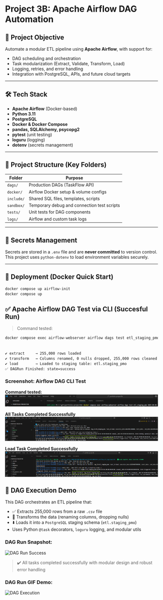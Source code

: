 # Project 3B: Apache Airflow DAG Automation

## 🎯 Project Objective
Automate a modular ETL pipeline using **Apache Airflow**, with support for:
- DAG scheduling and orchestration
- Task modularization (Extract, Validate, Transform, Load)
- Logging, retries, and error handling
- Integration with PostgreSQL, APIs, and future cloud targets

---

## 🛠️ Tech Stack
- **Apache Airflow** (Docker-based)
- **Python 3.11**
- **PostgreSQL**
- **Docker & Docker Compose**
- **pandas, SQLAlchemy, psycopg2**
- **pytest** (unit testing)
- **loguru** (logging)
- **dotenv** (secrets management)

---

## 📁 Project Structure (Key Folders)
| Folder        | Purpose                                         |
|---------------|--------------------------------------------------|
| `dags/`       | Production DAGs (TaskFlow API)                  |
| `docker/`     | Airflow Docker setup & volume configs           |
| `include/`    | Shared SQL files, templates, scripts            |
| `sandbox/`    | Temporary debug and connection test scripts     |
| `tests/`      | Unit tests for DAG components                   |
| `logs/`       | Airflow and custom task logs                    |

---

## 🔐 Secrets Management
Secrets are stored in a `.env` file and are **never committed** to version control.
This project uses `python-dotenv` to load environment variables securely.

---

## 🚀 Deployment (Docker Quick Start)
```bash
docker compose up airflow-init
docker compose up
```

## ✅ Apache Airflow DAG Test via CLI (Succesful Run)

> Command tested:
```bash
docker compose exec airflow-webserver airflow dags test etl_staging_pmo 2025-04-05


✔️ extract     → 255,000 rows loaded
✔️ transform   → Columns renamed, 0 nulls dropped, 255,000 rows cleaned
✔️ load        → Loaded to staging table: etl.staging_pmo
✅ DAGRun Finished: state=success

```

### Screenshot: Airflow DAG CLI Test

**Command tested:**
![Airflow DAG CLI Test](diagrams/dag_test_cli_success1.png)

**All Tasks Completed Successfully**
![Airflow DAG CLI Test](diagrams/dag_test_cli_success2.png)

**Load Task Completed Successfully**
![Airflow DAG CLI Test](diagrams/dag_test_cli_success3.png)


## 🚀 DAG Execution Demo

This DAG orchestrates an ETL pipeline that:

- ✅ Extracts 255,000 rows from a raw `.csv` file
- 🔁 Transforms the data (renaming columns, dropping nulls)
- ⬇️ Loads it into a `PostgreSQL` staging schema (`etl.staging_pmo`)
- Uses Python `@task` decorators, `loguru` logging, and modular utils

### DAG Run Snapshot:

![DAG Run Success](diagrams/dag_execution_success.png)

> ✔️ All tasks completed successfully with modular design and robust error handling

### DAG Run GIF Demo:

![DAG Execution](diagrams/dag_execution_success.gif)


